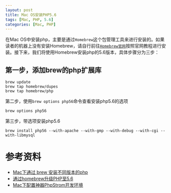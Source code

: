 ```yaml
---
layout: post
title: Mac OS安装PHP5.6
tags: [Mac, PHP, 5.6]
categories: [Mac, PHP]
---
```






在Mac OS中安装php，主要是通过`Homebrew`这个包管理工具来进行安装的。如果读者的机器上没有安装Homebrew，请自行前往[`Homebrew官网`](http://brew.sh/)按照官网教程进行安装。接下来，我们将使用Homebrew安装php的5.6版本，具体步骤分为三步：


## 第一步，添加brew的php扩展库

```
brew update
brew tap homebrew/dupes
brew tap homebrew/php
```


第二步，使用`brew options php56`命令查看安装php5.6的选项

```
brew options php56
```


第三步，带选项安装php5.6

```
brew install php56 --with-apache --with-gmp --with-debug --with-cgi --with-libmysql
```


# 参考资料

+ [Mac下通过 brew 安装不同版本的php](http://www.piaoyi.org/php/Mac-brew-php.html)
+ [通过homebrew升级PHP至5.6](http://levi.yii.so/archives/3634)
+ [Mac下配置神器PhpStrom开发环境](http://www.ifun.cc/blog/2014/02/09/macxia-pei-zhi-shen-qi-phpstromkai-fa-huan-jing/)